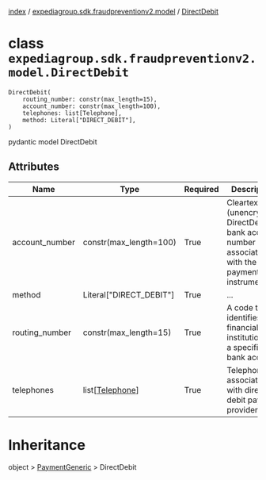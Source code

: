 [index](index.md) / [expediagroup.sdk.fraudpreventionv2.model](expediagroup.sdk.fraudpreventionv2.model.md) / [DirectDebit](DirectDebit.md)
# class `expediagroup.sdk.fraudpreventionv2.model.DirectDebit`
```
DirectDebit(
    routing_number: constr(max_length=15),
    account_number: constr(max_length=100),
    telephones: list[Telephone],
    method: Literal["DIRECT_DEBIT"],
)
```

pydantic model DirectDebit



## Attributes
    
    
        
    
        
    
        
    
        
    

|      Name      |               Type              | Required |                                           Description                                           |
|----------------|---------------------------------|----------|-------------------------------------------------------------------------------------------------|
| account_number |      constr(max_length=100)     |   True   | Cleartext (unencrypted) DirectDebit bank account number associated with the payment instrument. |
|     method     |     Literal["DIRECT_DEBIT"]     |   True   |                                               ...                                               |
| routing_number |      constr(max_length=15)      |   True   |          A code that identifies the financial institution for a specific bank account.          |
|   telephones   | list[[Telephone](Telephone.md)] |   True   |                   Telephone(s) associated with direct debit payment provider.                   |










# Inheritance
object > [PaymentGeneric](PaymentGeneric.md) > DirectDebit